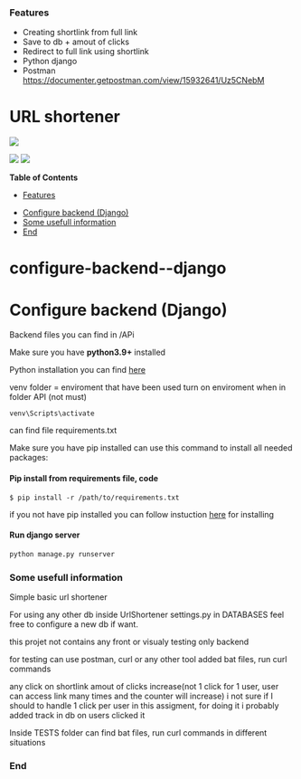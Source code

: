 ### Features

- Creating shortlink from full link
- Save to db + amout of clicks
- Redirect to full link using shortlink
- Python django
- Postman https://documenter.getpostman.com/view/15932641/Uz5CNebM

# URL shortener

![](https://lh3.googleusercontent.com/GiRiQRLCt0HvR2WuLlLUhvQS-_AxCOuoKmB11b-VTmyGjlJtL_6iyaCuL0xCp1SDwSM)

![](https://img.shields.io/badge/-tomy%20poliakov-orange) ![](https://img.shields.io/pypi/pyversions/django)


**Table of Contents**

+ [Features](#features)
- [Configure backend (Django)](#configure-backend--django)
- [Some usefull information](#some-usefull-information)
- [End](#end)

# configure-backend--django
Configure backend (Django)
====
Backend files you can find in /APi

Make sure you have **python3.9+** installed

Python installation you can find [here](https://www.python.org/downloads/)


venv folder = enviroment that have been used
turn on enviroment when in folder API (not must)
```
venv\Scripts\activate
```
can find file requirements.txt

Make sure you have pip installed
can use this command to install all needed packages:
#### Pip install from requirements file, code

`$ pip install -r /path/to/requirements.txt`

 if you not have pip installed you can follow instuction [here](https://www.geeksforgeeks.org/how-to-install-pip-on-windows/) for installing

#### Run django server
```python
python manage.py runserver
```

### Some usefull information
Simple basic url shortener

For using any other db inside UrlShortener settings.py in DATABASES
feel free to configure a new db if want.

this projet not contains any front or visualy testing only backend

for testing can use postman, curl or any other tool
added bat files, run curl commands

any click on shortlink amout of clicks increase(not 1 click for 1 user, user can access link many times and the counter will increase)
i not sure if I should to handle 1 click per user in this assigment, for doing it i probably added track in db on users clicked it

Inside TESTS folder can find bat files, run curl commands in different situations
### End
